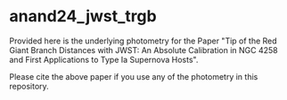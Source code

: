 # anand24_jwst_trgb

Provided here is the underlying photometry for the Paper "Tip of the Red Giant Branch Distances with JWST: An Absolute Calibration in NGC 4258 and First Applications to Type Ia Supernova Hosts".

Please cite the above paper if you use any of the photometry in this repository. 
